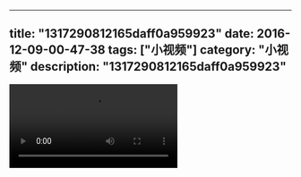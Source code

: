
---
title: "1317290812165daff0a959923"
date: 2016-12-09-00-47-38
tags: ["小视频"]
category: "小视频"
description: "1317290812165daff0a959923"
---
<video src="http://ohtsqip0g.bkt.clouddn.com/1317290812165daff0a959923.mp4" controls="controls"></video>
